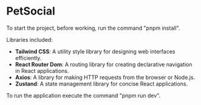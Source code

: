 # PetSocial

To start the project, before working, run the command "pnpm install".

Libraries included:

- **Tailwind CSS**: A utility style library for designing web interfaces efficiently.
- **React Router Dom**: A routing library for creating declarative navigation in React applications.
- **Axios**: A library for making HTTP requests from the browser or Node.js.
- **Zustand**: A state management library for concise React applications.

To run the application execute the command "pnpm run dev".
